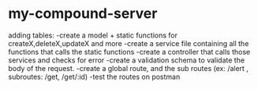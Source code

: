 # my-compound-server

adding tables: -create a model + static functions for createX,deleteX,updateX and more
               -create a service file containing all the functions that calls the static functions
               -create a controller that calls those services and checks for error
               -create a validation schema to validate the body of the request.
               -create a global route, and the sub routes (ex: /alert , subroutes: /get, /get/:id)
               -test the routes on postman


